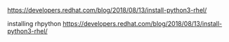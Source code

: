 https://developers.redhat.com/blog/2018/08/13/install-python3-rhel/


installing rhpython
https://developers.redhat.com/blog/2018/08/13/install-python3-rhel/

